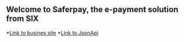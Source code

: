 ## Welcome to Saferpay, the e-payment solution from SIX

*[Link to busines site](https://www.six-payment-services.com/en/site/e-commerce/solutions/paymentsolution.html)
*[Link to JsonApi](http://saferpay.github.io/jsonapi/)